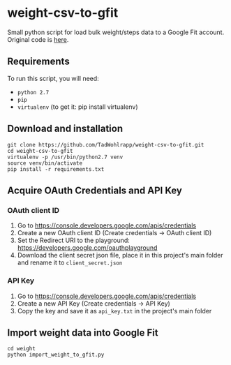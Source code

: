 # weight-csv-to-gfit
Small python script for load bulk weight/steps data to a Google Fit account.
Original code is [here](https://github.com/motherapp/weight-csv-to-gfit).

## Requirements
To run this script, you will need:

 - `python 2.7` 
 - `pip` 
 -  `virtualenv` (to get it: pip install virtualenv)

## Download and installation
```
git clone https://github.com/TadWohlrapp/weight-csv-to-gfit.git
cd weight-csv-to-gfit
virtualenv -p /usr/bin/python2.7 venv
source venv/bin/activate
pip install -r requirements.txt
```

## Acquire OAuth Credentials and API Key
### OAuth client ID
1. Go to https://console.developers.google.com/apis/credentials
2. Create a new OAuth client ID (Create credentials -> OAuth client ID)
3. Set the Redirect URI to the playground: https://developers.google.com/oauthplayground
4. Download the client secret json file, place it in this project's main folder and rename it to `client_secret.json`

### API Key
1. Go to https://console.developers.google.com/apis/credentials
2. Create a new API Key (Create credentials -> API Key)
3. Copy the key and save it as `api_key.txt` in the project's main folder


## Import weight data into Google Fit
```
cd weight
python import_weight_to_gfit.py
```
